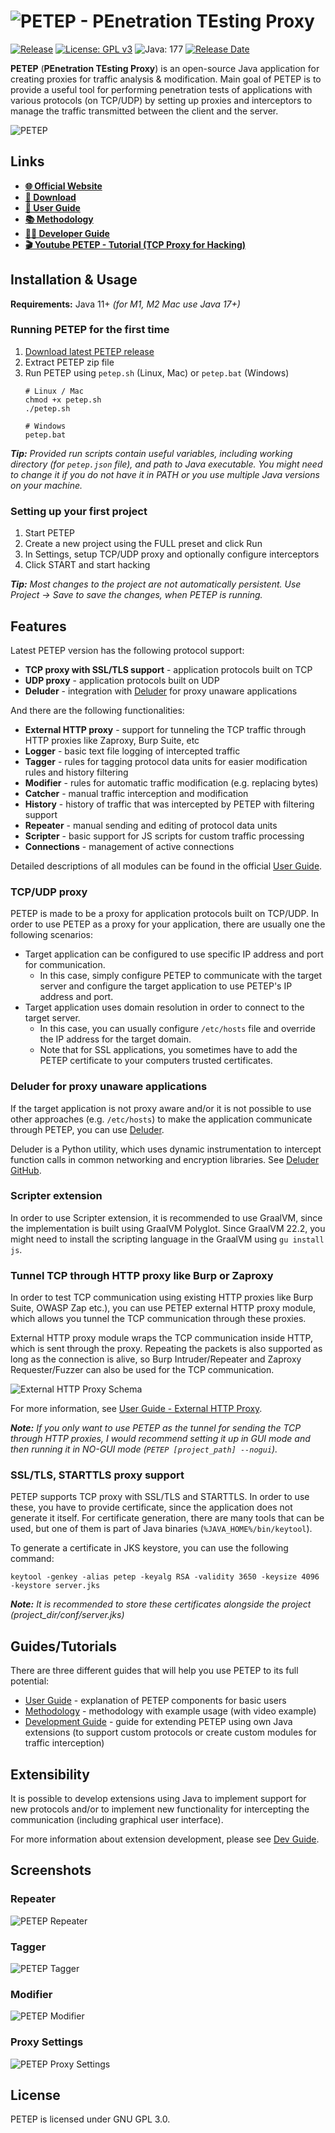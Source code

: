 # ![PETEP - PEnetration TEsting Proxy](https://petep.warxim.com/img/social/logo.png)
[![Release](https://img.shields.io/github/release/Warxim/petep?labelColor=383b53&color=737dde)](https://github.com/Warxim/petep/releases)
[![License: GPL v3](https://img.shields.io/github/license/Warxim/petep?labelColor=383b53&color=98a0e3)](https://www.gnu.org/licenses/gpl-3.0)
![Java: 177](https://img.shields.io/badge/java-11-11?labelColor=383b53&color=737dde)
[![Release Date](https://img.shields.io/github/release-date/Warxim/petep?labelColor=383b53&color=98a0e3)](https://github.com/Warxim/petep/releases)

**PETEP** (**PEnetration TEsting Proxy**) is an open-source Java application for creating proxies for traffic analysis & modification. 
Main goal of PETEP is to provide a useful tool for performing penetration tests of applications with various protocols (on TCP/UDP) 
by setting up proxies and interceptors to manage the traffic transmitted between the client and the server.

![PETEP](https://petep.warxim.com/img/social/screen-history.png)

## Links
- **[🌐 Official Website](https://petep.warxim.com/)**
- **[🔽 Download](https://github.com/Warxim/petep/releases)**
- **[📖 User Guide](https://petep.warxim.com/user-guide/)**
- **[📚 Methodology](https://petep.warxim.com/methodology/)**
- **[👩‍💻 Developer Guide](https://petep.warxim.com/dev-guide/)**
- **[🎬 Youtube PETEP - Tutorial (TCP Proxy for Hacking)](https://www.youtube.com/watch?v=DPXEPLYttgQ)**

## Installation & Usage
**Requirements:** Java 11+ *(for M1, M2 Mac use Java 17+)*

### Running PETEP for the first time
1. [Download latest PETEP release](https://github.com/Warxim/petep/releases/latest)
2. Extract PETEP zip file
3. Run PETEP using `petep.sh` (Linux, Mac) or `petep.bat` (Windows)
    ```shell
    # Linux / Mac
    chmod +x petep.sh
    ./petep.sh
    
    # Windows
    petep.bat
    ```
***Tip:** Provided run scripts contain useful variables,
including working directory (for `petep.json` file), and path to Java executable.
You might need to change it if you do not have it in PATH or you use multiple Java versions
on your machine.*

### Setting up your first project
1. Start PETEP
2. Create a new project using the FULL preset and click Run 
3. In Settings, setup TCP/UDP proxy and optionally configure interceptors
4. Click START and start hacking

***Tip:** Most changes to the project are not automatically persistent. 
Use Project → Save to save the changes, when PETEP is running.*

## Features
Latest PETEP version has the following protocol support:
- **TCP proxy with SSL/TLS support** - application protocols built on TCP
- **UDP proxy** - application protocols built on UDP
- **Deluder** - integration with [Deluder](https://github.com/Warxim/deluder) for proxy unaware applications

And there are the following functionalities:
- **External HTTP proxy** - support for tunneling the TCP traffic through HTTP proxies like Zaproxy, Burp Suite, etc
- **Logger** - basic text file logging of intercepted traffic
- **Tagger** - rules for tagging protocol data units for easier modification rules and history filtering
- **Modifier** - rules for automatic traffic modification (e.g. replacing bytes)
- **Catcher** - manual traffic interception and modification
- **History** - history of traffic that was intercepted by PETEP with filtering support
- **Repeater** - manual sending and editing of protocol data units
- **Scripter** - basic support for JS scripts for custom traffic processing
- **Connections** - management of active connections

Detailed descriptions of all modules can be found in the official [User Guide](https://petep.warxim.com/user-guide/).

### TCP/UDP proxy
PETEP is made to be a proxy for application protocols built on TCP/UDP. 
In order to use PETEP as a proxy for your application, there are usually one the following 
scenarios:
- Target application can be configured to use specific IP address and port for communication.
  - In this case, simply configure PETEP to communicate with the target server and configure the target application
    to use PETEP's IP address and port.
- Target application uses domain resolution in order to connect to the target server.
  - In this case, you can usually configure `/etc/hosts` file and override the IP address
    for the target domain.
  - Note that for SSL applications, you sometimes have to add the PETEP certificate to your computers trusted certificates.

### Deluder for proxy unaware applications
If the target application is not proxy aware and/or it is not possible to use other approaches (e.g. `/etc/hosts`)
to make the application communicate through PETEP, you can use [Deluder](https://github.com/Warxim/deluder).

Deluder is a Python utility, which uses dynamic instrumentation to intercept function calls 
in common networking and encryption libraries. 
See [Deluder GitHub](https://github.com/Warxim/deluder). 

### Scripter extension
In order to use Scripter extension, it is recommended to use GraalVM, since the implementation is built
using GraalVM Polyglot. Since GraalVM 22.2, you might need to install the scripting language in the GraalVM using
`gu install js`.

### Tunnel TCP through HTTP proxy like Burp or Zaproxy
In order to test TCP communication using existing HTTP proxies like Burp Suite, OWASP Zap etc.),
you can use PETEP external HTTP proxy module, which allows you tunnel the TCP communication through these proxies.

External HTTP proxy module wraps the TCP communication inside HTTP, which is sent through the proxy.
Repeating the packets is also supported as long as the connection is alive, so Burp Intruder/Repeater and Zaproxy Requester/Fuzzer
can also be used for the TCP communication.

![External HTTP Proxy Schema](https://petep.warxim.com/img/social/petep-external-http-proxy.png)

For more information, see [User Guide - External HTTP Proxy](https://petep.warxim.com/user-guide/external-http-proxy/).

***Note:** If you only want to use PETEP as the tunnel for sending the TCP through HTTP proxies,
I would recommend setting it up in GUI mode and then running it in NO-GUI mode (`PETEP [project_path] --nogui`).*

### SSL/TLS, STARTTLS proxy support
PETEP supports TCP proxy with SSL/TLS and STARTTLS. In order to use these, you have to provide certificate,
since the application does not generate it itself. For certificate generation, there are many tools that can be used,
but one of them is part of Java binaries (`%JAVA_HOME%/bin/keytool`).

To generate a certificate in JKS keystore, you can use the following command:

```shell
keytool -genkey -alias petep -keyalg RSA -validity 3650 -keysize 4096 -keystore server.jks
```

***Note:** It is recommended to store these certificates alongside the project (project_dir/conf/server.jks)*

## Guides/Tutorials
There are three different guides that will help you use PETEP to its full potential:
- [User Guide](https://petep.warxim.com/user-guide/) - explanation of PETEP components for basic users
- [Methodology](https://petep.warxim.com/methodology/) - methodology with example usage (with video example)
- [Development Guide](https://petep.warxim.com/dev-guide/) - guide for extending PETEP using own Java extensions
  (to support custom protocols or create custom modules for traffic interception)

## Extensibility
It is possible to develop extensions using Java to implement support for new protocols
and/or to implement new functionality for intercepting the communication (including graphical user interface). 

For more information about extension development, please see [Dev Guide](https://petep.warxim.com/dev-guide/).

## Screenshots
### Repeater
![PETEP Repeater](https://petep.warxim.com/img/social/screen-repeater.png)
### Tagger
![PETEP Tagger](https://petep.warxim.com/img/social/screen-tagger.png)
### Modifier
![PETEP Modifier](https://petep.warxim.com/img/social/screen-modifier.png)
### Proxy Settings
![PETEP Proxy Settings](https://petep.warxim.com/img/social/screen-proxy.png)

## License
PETEP is licensed under GNU GPL 3.0.
